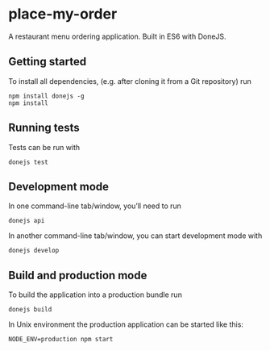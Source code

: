 # place-my-order

A restaurant menu ordering application. Built in ES6 with DoneJS.

## Getting started

To install all dependencies, (e.g. after cloning it from a Git repository) run

```
npm install donejs -g
npm install
```

## Running tests

Tests can be run with

```
donejs test
```

## Development mode

In one command-line tab/window, you’ll need to run

```
donejs api
```

In another command-line tab/window, you can start development mode with

```
donejs develop
```

## Build and production mode

To build the application into a production bundle run

```
donejs build
```

In Unix environment the production application can be started like this:

```
NODE_ENV=production npm start
```

